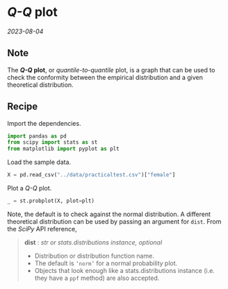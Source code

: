 
# *Q-Q* plot

*2023-08-04*

## Note

The ***Q-Q* plot**, or *quantile-to-quantile* plot, is a graph that can be used to check the conformity between the empirical distribution and a given theoretical distribution.

## Recipe

Import the dependencies.

```python
import pandas as pd
from scipy import stats as st
from matplotlib import pyplot as plt
```

Load the sample data.

```python
X = pd.read_csv("../data/practicaltest.csv")["female"]
```

Plot a *Q-Q* plot.

```python
_ = st.probplot(X, plot=plt)
```

Note, the default is to check against the normal distribution.
A different theoretical distribution can be used by passing an argument for `dist`.
From the *SciPy* API reference,

> **dist** : *str or stats.distributions instance, optional*
>
> - Distribution or distribution function name.
> - The default is `‘norm’` for a normal probability plot.
> - Objects that look enough like a stats.distributions instance (i.e. they have a `ppf` method) are also accepted.
